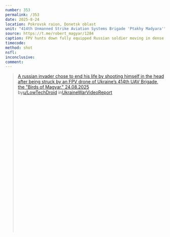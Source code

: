 ```yaml
---
number: 353
permalink: /353
date: 2025-8-24
location: Pokrovsk raion, Donetsk oblast
unit: "414th Unmanned Strike Aviation Systems Brigade 'Ptakhy Madyara'"
source: https://t.me/robert_magyar/1284
caption: FPV hunts down fully equipped Russian soldier moving in dense bushes, hits close. Another drone zooms in as he's down on the ground, grabs his AK, points under his chin, makes what looks like test shot, then shoots himself
timecode: 
method: shot
nsfl: 
inconclusive: 
comment: 
---
```

<blockquote class="reddit-embed-bq" style="height:500px" data-embed-height="586"><a href="https://www.reddit.com/r/UkraineWarVideoReport/comments/1mz23s0/a_russian_invader_chose_to_end_his_life_by/">A russian invader chose to end his life by shooting himself in the head after being struck by an FPV drone of Ukraine’s 414th UAV Brigade, the "Birds of Magyar." 24.08.2025</a><br> by<a href="https://www.reddit.com/user/LowTechDroid/">u/LowTechDroid</a> in<a href="https://www.reddit.com/r/UkraineWarVideoReport/">UkraineWarVideoReport</a></blockquote><script async="" src="https://embed.reddit.com/widgets.js" charset="UTF-8"></script>